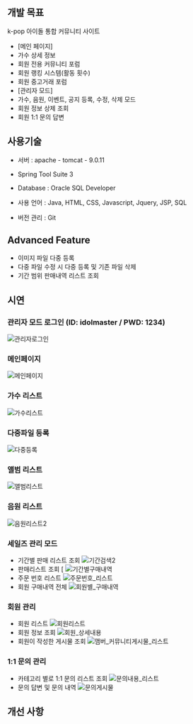 ## 개발 목표
k-pop 아이돌 통합 커뮤니티 사이트
- [메인 페이지]
- 가수 상세 정보 
- 회원 전용 커뮤니티 포럼
- 회원 랭킹 시스템(활동 횟수)
- 회원 중고거래 포럼
- [관리자 모드]
- 가수, 음원, 이벤트, 공지 등록, 수정, 삭제 모드
- 회원 정보 상제 조회
- 회원 1:1 문의 답변

## 사용기술
- 서버 : apache - tomcat - 9.0.11

- Spring Tool Suite 3

- Database : Oracle SQL Developer

- 사용 언어 : Java, HTML, CSS, Javascript, Jquery, JSP, SQL

- 버전 관리 : Git



## Advanced Feature
- 이미지 파일 다중 등록
- 다중 파일 수정 시 다중 등록 및 기존 파일 삭제
- 기간 범위 판매내역 리스트 조회

## 시연


### 관리자 모드 로그인 (ID: idolmaster / PWD: 1234)
![관리자로그인](https://user-images.githubusercontent.com/98436199/179349355-576d8427-92e3-466a-a150-81296c6777d4.png)

### 메인페이지
![메인페이지](https://user-images.githubusercontent.com/98436199/179349304-db7bfbe4-a091-4793-8320-fbf9a5042d6a.png)

### 가수 리스트
![가수리스트](https://user-images.githubusercontent.com/98436199/179349371-291cfdc9-60c7-4cde-9e5c-30995071acb1.png)

### 다중파일 등록
![다중등록](https://user-images.githubusercontent.com/98436199/179350966-87b37269-9e36-4c0d-b89d-55dd8ec0d954.png)

### 앨범 리스트
![앨범리스트](https://user-images.githubusercontent.com/98436199/179349389-797ca81b-fb4e-4686-a97b-f50f59968583.png)

### 음원 리스트
![음원리스트2](https://user-images.githubusercontent.com/98436199/179349392-9f77ca0e-8130-497a-95e5-765a7a61ec3c.png)

### 세일즈 관리 모드
- 기간별 판매 리스트 조회
![기간검색2](https://user-images.githubusercontent.com/98436199/179349483-30d0e54b-d8e6-46f5-9463-166deb117706.png)
- 판매리스트 조회 [
![기간별구매내역](https://user-images.githubusercontent.com/98436199/179349489-88b43c97-ab34-4141-88f1-0928a607d622.png)
- 주문 번호 리스트
![주문번호_리스트](https://user-images.githubusercontent.com/98436199/179349491-63bf25e9-d981-4197-801d-d8e270c5b4cb.png)
- 회원 구매내역 전체 
![회원별_구매내역](https://user-images.githubusercontent.com/98436199/179349492-344870f7-f8be-41f6-812b-5b695f7de0b5.png)

### 회원 관리
- 회원 리스트
![회원리스트](https://user-images.githubusercontent.com/98436199/179350448-32749822-4b93-4bad-bdd2-14e8fc38aebb.png)
- 회원 정보 조회
![회원_상세내용](https://user-images.githubusercontent.com/98436199/179350463-d72fc76a-1965-4a38-9b35-93d4ef1a25e3.png)
- 회원이 작성한 게시물 조회
![맴버_커뮤니티게시물_리스트](https://user-images.githubusercontent.com/98436199/179350466-89dd7fc3-9dff-4a86-b9f5-34c183d2d838.png)

### 1:1 문의 관리
- 카테고리 별로 1:1 문의 리스트 조회
![문의내용_리스트](https://user-images.githubusercontent.com/98436199/179350570-d5c8eb4d-af7c-45f2-a1e4-878b5bf39db2.png)
- 문의 답변 및 문의 내역 
![문의게시물](https://user-images.githubusercontent.com/98436199/179350592-fdf135a6-8aba-4946-8e0a-51cf8a3b7402.png)



## 개선 사항
